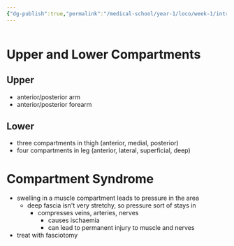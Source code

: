 ```yaml
---
{"dg-publish":true,"permalink":"/medical-school/year-1/loco/week-1/introduction-to-loco/","tags":["loco"]}
---
```



```table-of-contents
```
# Upper and Lower Compartments
## Upper
- anterior/posterior arm
- anterior/posterior forearm
## Lower
- three compartments in thigh (anterior, medial, posterior)
- four compartments in leg (anterior, lateral, superficial, deep)
# Compartment Syndrome
- swelling in a muscle compartment leads to pressure in the area
	- deep fascia isn't very stretchy, so pressure sort of stays in
		- compresses veins, arteries, nerves
			- causes ischaemia
			- can lead to permanent injury to muscle and nerves
- treat with fasciotomy